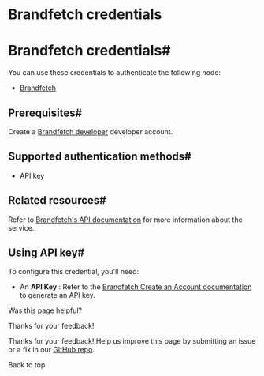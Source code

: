 # Brandfetch credentials

[ ](https://github.com/n8n-io/n8n-docs/edit/main/docs/integrations/builtin/credentials/brandfetch.md "Edit this page")

# Brandfetch credentials#

You can use these credentials to authenticate the following node:

  * [Brandfetch](../../app-nodes/n8n-nodes-base.brandfetch/)



## Prerequisites#

Create a [Brandfetch developer](https://docs.brandfetch.com/docs/apis#-create-an-account) developer account.

## Supported authentication methods#

  * API key



## Related resources#

Refer to [Brandfetch's API documentation](https://docs.brandfetch.com/docs/apis) for more information about the service.

## Using API key#

To configure this credential, you'll need:

  * An **API Key** : Refer to the [Brandfetch Create an Account documentation](https://docs.brandfetch.com/docs/apis#-create-an-account) to generate an API key.

Was this page helpful? 

Thanks for your feedback! 

Thanks for your feedback! Help us improve this page by submitting an issue or a fix in our [GitHub repo](https://github.com/n8n-io/n8n-docs). 

Back to top 
